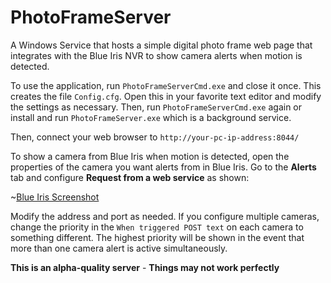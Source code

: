 # PhotoFrameServer

A Windows Service that hosts a simple digital photo frame web page that integrates with the Blue Iris NVR to show camera alerts when motion is detected.

To use the application, run `PhotoFrameServerCmd.exe` and close it once.  This creates the file `Config.cfg`.  Open this in your favorite text editor and modify the settings as necessary.  Then, run `PhotoFrameServerCmd.exe` again or install and run `PhotoFrameServer.exe` which is a background service.

Then, connect your web browser to `http://your-pc-ip-address:8044/`

To show a camera from Blue Iris when motion is detected, open the properties of the camera you want alerts from in Blue Iris.  Go to the **Alerts** tab and configure **Request from a web service** as shown:

~[Blue Iris Screenshot](image:http://i.imgur.com/mEowkIo.png)

Modify the address and port as needed.  If you configure multiple cameras, change the priority in the `When triggered POST text` on each camera to something different.  The highest priority will be shown in the event that more than one camera alert is active simultaneously.

**This is an alpha-quality server** - **Things may not work perfectly**

